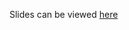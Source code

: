 Slides can be viewed [here](https://raw.githack.com/oxinabox/TricksJuliaCon2022/main/build/index.html)
